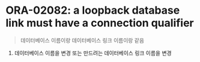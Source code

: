 ORA-02082: a loopback database link must have a connection qualifier
===
>데이터베이스 이름이랑 데이터베이스 링크 이름이랑 같음

1. 데이터베이스 이름을 변경 또는 만드려는 데이터베이스 링크 이름을 변경
